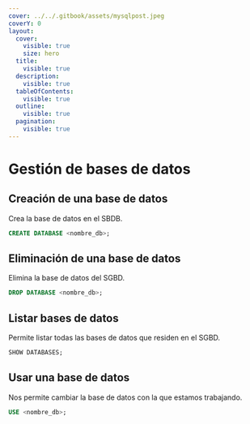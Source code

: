 ```yaml
---
cover: ../../.gitbook/assets/mysqlpost.jpeg
coverY: 0
layout:
  cover:
    visible: true
    size: hero
  title:
    visible: true
  description:
    visible: true
  tableOfContents:
    visible: true
  outline:
    visible: true
  pagination:
    visible: true
---
```


# Gestión de bases de datos

## Creación de una base de datos

Crea la base de datos en el SBDB.

```sql
CREATE DATABASE <nombre_db>;
```

## Eliminación de una base de datos

Elimina la base de datos del SGBD.

```sql
DROP DATABASE <nombre_db>;
```

## Listar bases de datos

Permite listar todas las bases de datos que residen en el SGBD.

```sql
SHOW DATABASES;
```

## Usar una base de datos

Nos permite cambiar la base de datos con la que estamos trabajando.

```sql
USE <nombre_db>;
```

